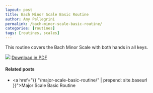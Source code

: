 ```yaml
---
layout: post
title: Bach Minor Scale Basic Routine
author: Amy Pellegrini
permalink: /bach-minor-scale-basic-routine/
categories: [routines]
tags: [routines, scales]
---
```


This routine covers the Bach Minor Scale with both hands in all keys.

<img src='{{ "/scores/scales/bach-minor/bach-minor-scale-basic-routine/bach-minor-scale-basic-routine.svg" | prepend: site.baseurl }}'>
<a href='{{ "/scores/scales/bach-minor/bach-minor-scale-basic-routine/bach-minor-scale-basic-routine.pdf" | prepend: site.baseurl }}' target="_blank">Download in PDF</a>

#### Related posts

- <a href="{{ "/major-scale-basic-routine/" | prepend: site.baseurl }}">Major Scale Basic Routine</a>
